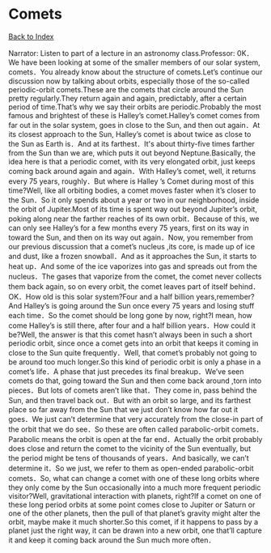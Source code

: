 # Comets
[Back to Index](https://github.com/windows10010/tpoExtractor/blob/master/README.md)

Narrator: Listen to part of a lecture in an astronomy class.Professor: 0K．We have been looking at some of the smaller members of our solar system, comets．You already know about the structure of comets.Let’s continue our discussion now by talking about orbits, especially those of the so-called periodic-orbit comets.These are the comets that circle around the Sun pretty regularly.They return again and again, predictably, after a certain period of time.That’s why we say their orbits are periodic.Probably the most famous and brightest of these is Halley’s comet.Halley’s comet comes from far out in the solar system, goes in close to the Sun, and then out again．At its closest approach to the Sun, Halley’s comet is about twice as close to the Sun as Earth is．And at its farthest．It's about thirty-five times farther from the Sun than we are, which puts it out beyond Neptune.Basically, the idea here is that a periodic comet, with its very elongated orbit, just keeps coming back around again and again．With Halley’s comet, well, it returns every 75 years, roughly．But where is Halley ’s Comet during most of this time?Well, like all orbiting bodies, a comet moves faster when it’s closer to the Sun．So it only spends about a year or two in our neighborhood, inside the orbit of Jupiter.Most of its time is spent way out beyond Jupiter’s orbit, poking along near the farther reaches of its own orbit．Because of this, we can only see Halley’s for a few months every 75 years, first on its way in toward the Sun, and then on its way out again．Now, you remember from our previous discussion that a comet’s nucleus ,its core, is made up of ice and dust, like a frozen snowball．And as it approaches the Sun, it starts to heat up．And some of the ice vaporizes into gas and spreads out from the nucleus．The gases that vaporize from the comet, the comet never collects them back again, so on every orbit, the comet leaves part of itself behind．OK．How old is this solar system?Four and a half billion years,remember?And Halley’s is going around the Sun once every 75 years and losing stuff each time．So the comet should be long gone by now, right?I mean, how come Halley’s is still there, after four and a half billion years．How could it be?Well, the answer is that this comet hasn’t always been in such a short periodic orbit, since once a comet gets into an orbit that keeps it coming in close to the Sun quite frequently．Well, that comet’s probably not going to be around too much longer.So this kind of periodic orbit is only a phase in a comet’s life．A phase that just precedes its final breakup．We’ve seen comets do that, going toward the Sun and then come back around ,torn into pieces．But lots of comets aren’t like that．They come in, pass behind the Sun, and then travel back out．But with an orbit so large, and its farthest place so far away from the Sun that we just don’t know how far out it goes．We just can’t determine that very accurately from the close-in part of the orbit that we do see．So these are often called parabolic-orbit comets．Parabolic means the orbit is open at the far end．Actually the orbit probably does close and return the comet to the vicinity of the Sun eventually, but the period might be tens of thousands of years．And basically, we can’t determine it．So we just, we refer to them as open-ended parabolic-orbit comets．So, what can change a comet with one of these long orbits where they only come by the Sun occasionally into a much more frequent periodic visitor?Well, gravitational interaction with planets, right?lf a comet on one of these long period orbits at some point comes close to Jupiter or Saturn or one of the other planets, then the pull of that planet’s gravity might alter the orbit, maybe make it much shorter.So this comet, if it happens to pass by a planet just the right way, it can be drawn into a new orbit, one that’ll capture it and keep it coming back around the Sun much more often． 